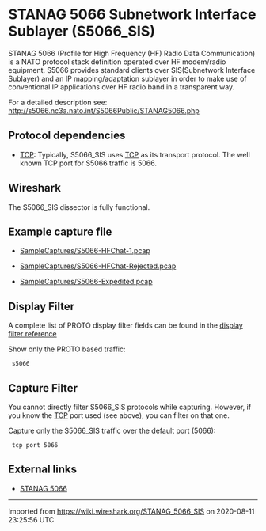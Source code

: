 # STANAG 5066 Subnetwork Interface Sublayer (S5066\_SIS)

STANAG 5066 (Profile for High Frequency (HF) Radio Data Communication) is a NATO protocol stack definition operated over HF modem/radio equipment. S5066 provides standard clients over SIS(Subnetwork Interface Sublayer) and an IP mapping/adaptation sublayer in order to make use of conventional IP applications over HF radio band in a transparent way.

For a detailed description see: <http://s5066.nc3a.nato.int/S5066Public/STANAG5066.php>

## Protocol dependencies

  - [TCP](/TCP): Typically, S5066\_SIS uses [TCP](/TCP) as its transport protocol. The well known TCP port for S5066 traffic is 5066.

## Wireshark

The S5066\_SIS dissector is fully functional.

## Example capture file

  - [SampleCaptures/S5066-HFChat-1.pcap](uploads/__moin_import__/attachments/SampleCaptures/S5066-HFChat-1.pcap)

  - [SampleCaptures/S5066-HFChat-Rejected.pcap](uploads/__moin_import__/attachments/SampleCaptures/S5066-HFChat-Rejected.pcap)

  - [SampleCaptures/S5066-Expedited.pcap](uploads/__moin_import__/attachments/SampleCaptures/S5066-Expedited.pcap)

## Display Filter

A complete list of PROTO display filter fields can be found in the [display filter reference](http://www.wireshark.org/docs/dfref/s/s5066.html)

Show only the PROTO based traffic:

``` 
 s5066 
```

## Capture Filter

You cannot directly filter S5066\_SIS protocols while capturing. However, if you know the [TCP](/TCP) port used (see above), you can filter on that one.

Capture only the S5066\_SIS traffic over the default port (5066):

``` 
 tcp port 5066 
```

## External links

  - [STANAG 5066](http://s5066.nc3a.nato.int/S5066Public/STANAG5066.php)

---

Imported from https://wiki.wireshark.org/STANAG_5066_SIS on 2020-08-11 23:25:56 UTC
